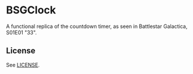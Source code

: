 # BSGClock

A functional replica of the countdown timer, as seen in Battlestar Galactica, S01E01 "33".

## License

See [LICENSE](LICENSE).
